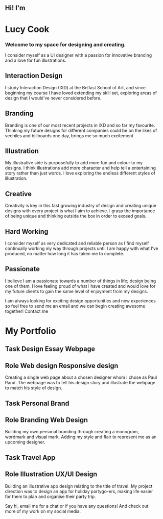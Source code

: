 ## Hi! I'm 
# Lucy Cook
### Welcome to my space for designing and creating.

I consider myself as a UI designer with a passion for innovative branding and a love for fun illustrations.

## Interaction Design
I study Interaction Design (IXD) at the Belfast School of Art, and since beginning my course I have loved extending my skill set, exploring areas of design that I would’ve never considered before. 
## Branding
Branding is one of our most recent projects in IXD and so far my favourite. Thinking my future designs for different companies could be on the likes of vechiles and billboards one day, brings me so much excitement.
## Illustration
My illustrative side is purposefully to add more fun and colour to my designs. I think illustrations add more character and help tell a entertaining story rather than just words. I love exploring the endless different styles of illustration.
## Creative
Creativity is key in this fast growing industry of design and creating unique designs with every project is what I aim to achieve. I grasp the importance of being unique and thinking outside the box in order to exceed goals.
## Hard Working
I consider myself as very dedicated and reliable person as I find myself continually working my way through projects until I am happy with what I’ve produced, no matter how long it has taken me to complete.
## Passionate
I believe I am a passionate towards a number of things in life; design being one of them. I love feeling proud of what I have created and would love for my future clients to gain the same level of enjoyment from my designs.

I am always looking for exciting design opportunities and new experiences so feel free to send me an email and we can begin creating awesome together! 
Contact me

# My Portfolio

## Task Design Essay Webpage
## Role Web design Responsive design
Creating a single web page about a chosen designer whom I chose as Paul Rand. The webpage was to tell his design story and illustrate the webpage to match his style of design.
## Task Personal Brand
## Role Branding Web Design
Building my own personal branding through creating a monogram, wordmark and visual mark. Adding my style and flair to represent me as an upcoming designer.
## Task Travel App
## Role Illustration UX/UI Design
Building an illustrative app design relating to the title of travel. My project direction was to design an app for holiday partygo-ers, making life easier for them to plan and organise their party trip.

Say hi, email me for a chat or if you have any questions! And check out more of my work on my social media.